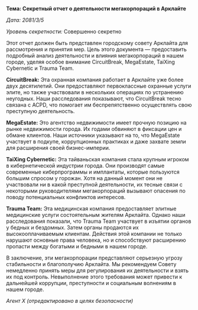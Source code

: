 **Тема: Секретный отчет о деятельности мегакорпораций в Арклайте**

_Дата: 2081/3/5_

_Уровень секретности:_ Совершенно секретно

Этот отчет должен быть представлен городскому совету Арклайта для рассмотрения и принятия мер. Цель этого документа — предоставить подробный анализ деятельности и влияния мегакорпораций в нашем городе, уделяя особое внимание CircuitBreak, MegaEstate, TaiXing Cybernetic и Trauma Team.

**CircuitBreak:** Эта охранная компания работает в Арклайте уже более двух десятилетий. Они предоставляют первоклассные охранные услуги элите, но также участвовали в нескольких операциях по устранению неугодных. Наши расследования показывают, что CircuitBreak тесно связана с ACPD, что помогает им беспрепятственно осуществлять свою преступную деятельность.

**MegaEstate:** Это агентство недвижимости имеет прочную позицию на рынке недвижимости города. Их годами обвиняют в фиксации цен и обмане клиентов. Наши источники указывают на то, что MegaEstate участвует в подкупе, коррупционных практиках и даже захвате земли для расширения своей бизнес-империи.

**TaiXing Cybernetic:** Эта тайваньская компания стала крупным игроком в кибернетической индустрии города. Они производят самые современные киберпрограммы и имплантаты, которые пользуются большим спросом у горожан. Хотя на данный момент они не участвовали ни в какой преступной деятельности, их тесные связи с некоторыми руководителями мегакорпораций вызывают опасения по поводу потенциальных конфликтов интересов.

**Trauma Team:** Эта медицинская компания предоставляет элитные медицинские услуги состоятельным жителям Арклайта. Однако наши расследования показали, что Trauma Team участвует в изъятии органов у бедных и бездомных. Затем органы продаются их высокооплачиваемым клиентам. Действия этой компании не только нарушают основные права человека, но и способствуют расширению пропасти между богатыми и бедными в нашем городе.

В заключение, эти мегакорпорации представляют серьезную угрозу стабильности и благополучию Арклайта. Мы рекомендуем Совету немедленно принять меры для регулирования их деятельности и взять их под контроль. Невыполнение этого требования может привести к дальнейшей коррупции, преступности и социальным волнениям в нашем городе.

_Агент X (отредактировано в целях безопасности)_
